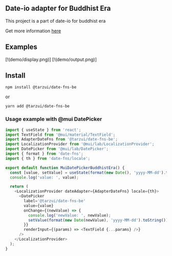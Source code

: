 ## Date-io adapter for Buddhist Era

This project is a part of date-io for buddhist era

Get more information [here](https://github.com/tarzui/date-fns-be)

## Examples

[!(demo/display.png)]
[!(demo/output.png)]

## Install

`npm install @tarzui/date-fns-be`

or

`yarn add @tarzui/date-fns-be`

### Usage example with @mui DatePicker

```js
import { useState } from 'react';
import TextField from '@mui/material/TextField';
import AdapterDateFns from '@tarzui/date-fns-be';
import LocalizationProvider from '@mui/lab/LocalizationProvider';
import DatePicker from '@mui/lab/DatePicker';
import { format } from 'date-fns';
import { th } from 'date-fns/locale';

export default function MuiDatePickerBuddhistEra() {
  const [value, setValue] = useState(format(new Date(), 'yyyy-MM-dd').toString());
  console.log('value: ', value);

  return (
    <LocalizationProvider dateAdapter={AdapterDateFns} locale={th}>
      <DatePicker
        label='@tarzui/date-fns-be'
        value={value}
        onChange={(newValue) => {
          console.log('newValue: ', newValue);
          setValue(format(new Date(newValue), 'yyyy-MM-dd').toString());
        }}
        renderInput={(params) => <TextField {...params} />}
      />
    </LocalizationProvider>
  );
}
```
